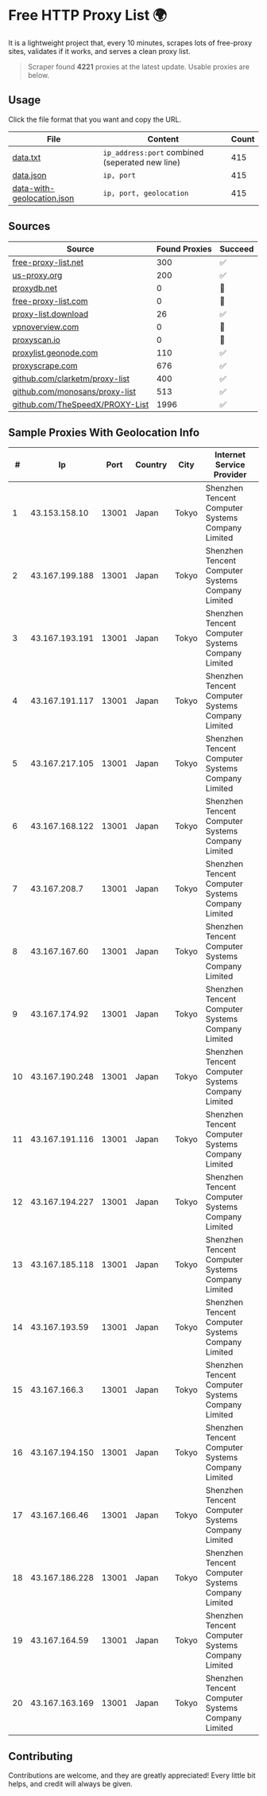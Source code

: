 
# Free HTTP Proxy List 🌍

It is a lightweight project that, every 10 minutes, scrapes lots of free-proxy sites, validates if it works, and serves a clean proxy list.


> Scraper found **4221** proxies at the latest update. Usable proxies are below.

## Usage

Click the file format that you want and copy the URL.


|File|Content|Count|
|----|-------|-----|
|[data.txt](https://raw.githubusercontent.com/themiralay/Proxy-List-World/master/data.txt)|`ip_address:port` combined (seperated new line)|415|
|[data.json](https://raw.githubusercontent.com/themiralay/Proxy-List-World/master/data.json)|`ip, port`|415|
|[data-with-geolocation.json](https://raw.githubusercontent.com/themiralay/Proxy-List-World/master/data-with-geolocation.json)|`ip, port, geolocation`|415|

## Sources

|Source|Found Proxies|Succeed|
|------|-------------|-------|
|[free-proxy-list.net](https://free-proxy-list.net)|300|✅|
|[us-proxy.org](https://www.us-proxy.org)|200|✅|
|[proxydb.net](http://proxydb.net)|0|🚫|
|[free-proxy-list.com](https://free-proxy-list.com/?page=&port=&type%5B%5D=http&type%5B%5D=https&up_time=0&search=Search)|0|🚫|
|[proxy-list.download](https://www.proxy-list.download/HTTP)|26|✅|
|[vpnoverview.com](https://vpnoverview.com/privacy/anonymous-browsing/free-proxy-servers)|0|🚫|
|[proxyscan.io](https://www.proxyscan.io)|0|🚫|
|[proxylist.geonode.com](https://proxylist.geonode.com/api/proxy-list?limit=300&page=1&sort_by=lastChecked&sort_type=desc&protocols=http,https)|110|✅|
|[proxyscrape.com](https://api.proxyscrape.com/v2/?request=displayproxies&protocol=http&timeout=10000&country=all&ssl=all&anonymity=all)|676|✅|
|[github.com/clarketm/proxy-list](https://raw.githubusercontent.com/clarketm/proxy-list/master/proxy-list-raw.txt)|400|✅|
|[github.com/monosans/proxy-list](https://raw.githubusercontent.com/monosans/proxy-list/main/proxies/http.txt)|513|✅|
|[github.com/TheSpeedX/PROXY-List](https://raw.githubusercontent.com/TheSpeedX/PROXY-List/master/http.txt)|1996|✅|


## Sample Proxies With Geolocation Info

|#|Ip|Port|Country|City|Internet Service Provider|
|-|--|----|-------|----|-------------------------|
|1|43.153.158.10|13001|Japan|Tokyo|Shenzhen Tencent Computer Systems Company Limited|
|2|43.167.199.188|13001|Japan|Tokyo|Shenzhen Tencent Computer Systems Company Limited|
|3|43.167.193.191|13001|Japan|Tokyo|Shenzhen Tencent Computer Systems Company Limited|
|4|43.167.191.117|13001|Japan|Tokyo|Shenzhen Tencent Computer Systems Company Limited|
|5|43.167.217.105|13001|Japan|Tokyo|Shenzhen Tencent Computer Systems Company Limited|
|6|43.167.168.122|13001|Japan|Tokyo|Shenzhen Tencent Computer Systems Company Limited|
|7|43.167.208.7|13001|Japan|Tokyo|Shenzhen Tencent Computer Systems Company Limited|
|8|43.167.167.60|13001|Japan|Tokyo|Shenzhen Tencent Computer Systems Company Limited|
|9|43.167.174.92|13001|Japan|Tokyo|Shenzhen Tencent Computer Systems Company Limited|
|10|43.167.190.248|13001|Japan|Tokyo|Shenzhen Tencent Computer Systems Company Limited|
|11|43.167.191.116|13001|Japan|Tokyo|Shenzhen Tencent Computer Systems Company Limited|
|12|43.167.194.227|13001|Japan|Tokyo|Shenzhen Tencent Computer Systems Company Limited|
|13|43.167.185.118|13001|Japan|Tokyo|Shenzhen Tencent Computer Systems Company Limited|
|14|43.167.193.59|13001|Japan|Tokyo|Shenzhen Tencent Computer Systems Company Limited|
|15|43.167.166.3|13001|Japan|Tokyo|Shenzhen Tencent Computer Systems Company Limited|
|16|43.167.194.150|13001|Japan|Tokyo|Shenzhen Tencent Computer Systems Company Limited|
|17|43.167.166.46|13001|Japan|Tokyo|Shenzhen Tencent Computer Systems Company Limited|
|18|43.167.186.228|13001|Japan|Tokyo|Shenzhen Tencent Computer Systems Company Limited|
|19|43.167.164.59|13001|Japan|Tokyo|Shenzhen Tencent Computer Systems Company Limited|
|20|43.167.163.169|13001|Japan|Tokyo|Shenzhen Tencent Computer Systems Company Limited|



## Contributing

Contributions are welcome, and they are greatly appreciated! Every
little bit helps, and credit will always be given.

